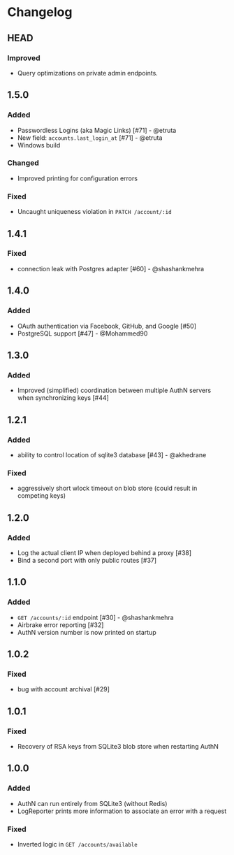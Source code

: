 # Changelog

## HEAD

### Improved

* Query optimizations on private admin endpoints.

## 1.5.0

### Added

* Passwordless Logins (aka Magic Links) [#71] - @etruta
* New field: `accounts.last_login_at` [#71] - @etruta
* Windows build

### Changed

* Improved printing for configuration errors

### Fixed

* Uncaught uniqueness violation in `PATCH /account/:id`

## 1.4.1

### Fixed

* connection leak with Postgres adapter [#60] - @shashankmehra

## 1.4.0

### Added

* OAuth authentication via Facebook, GitHub, and Google [#50]
* PostgreSQL support [#47] - @Mohammed90

## 1.3.0

### Added

* Improved (simplified) coordination between multiple AuthN servers when synchronizing keys [#44]

## 1.2.1

### Added

* ability to control location of sqlite3 database [#43] - @akhedrane

### Fixed

* aggressively short wlock timeout on blob store (could result in competing keys)

## 1.2.0

### Added

* Log the actual client IP when deployed behind a proxy [#38]
* Bind a second port with only public routes [#37]

## 1.1.0

### Added

* `GET /accounts/:id` endpoint [#30] - @shashankmehra
* Airbrake error reporting [#32]
* AuthN version number is now printed on startup

## 1.0.2

### Fixed

* bug with account archival [#29]

## 1.0.1

### Fixed

* Recovery of RSA keys from SQLite3 blob store when restarting AuthN

## 1.0.0

### Added

* AuthN can run entirely from SQLite3 (without Redis)
* LogReporter prints more information to associate an error with a request

### Fixed

* Inverted logic in `GET /accounts/available`

